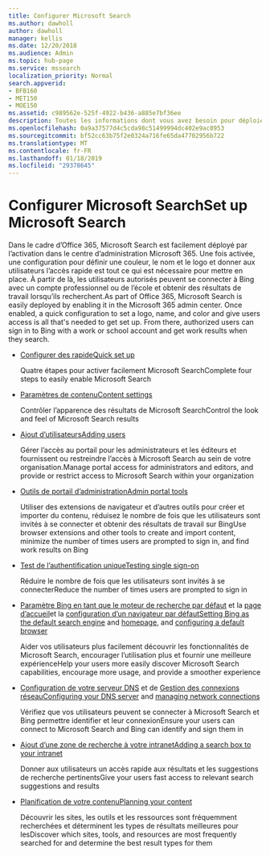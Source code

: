 ```yaml
---
title: Configurer Microsoft Search
ms.author: dawholl
author: dawholl
manager: kellis
ms.date: 12/20/2018
ms.audience: Admin
ms.topic: hub-page
ms.service: mssearch
localization_priority: Normal
search.appverid:
- BFB160
- MET150
- MOE150
ms.assetid: c989562e-525f-4922-b436-a885e7bf36ee
description: Toutes les informations dont vous avez besoin pour déploiement Microsoft Search dans votre organisation
ms.openlocfilehash: 0a9a37577d4c5cda98c51499994dc402e9ac8953
ms.sourcegitcommit: bf52cc63b75f2e0324a716fe65da47702956b722
ms.translationtype: MT
ms.contentlocale: fr-FR
ms.lasthandoff: 01/18/2019
ms.locfileid: "29378645"
---
```

# <a name="set-up-microsoft-search"></a><span data-ttu-id="47832-103">Configurer Microsoft Search</span><span class="sxs-lookup"><span data-stu-id="47832-103">Set up Microsoft Search</span></span>

<span data-ttu-id="47832-p101">Dans le cadre d’Office 365, Microsoft Search est facilement déployé par l’activation dans le centre d’administration Microsoft 365. Une fois activée, une configuration pour définir une couleur, le nom et le logo et donner aux utilisateurs l’accès rapide est tout ce qui est nécessaire pour mettre en place. À partir de là, les utilisateurs autorisés peuvent se connecter à Bing avec un compte professionnel ou de l’école et obtenir des résultats de travail lorsqu’ils recherchent.</span><span class="sxs-lookup"><span data-stu-id="47832-p101">As part of Office 365, Microsoft Search is easily deployed by enabling it in the Microsoft 365 admin center. Once enabled, a quick configuration to set a logo, name, and color and give users access is all that's needed to get set up. From there, authorized users can sign in to Bing with a work or school account and get work results when they search.</span></span>

- [<span data-ttu-id="47832-107">Configurer des rapide</span><span class="sxs-lookup"><span data-stu-id="47832-107">Quick set up</span></span>](quick-set-up.md)
    
    <span data-ttu-id="47832-108">Quatre étapes pour activer facilement Microsoft Search</span><span class="sxs-lookup"><span data-stu-id="47832-108">Complete four steps to easily enable Microsoft Search</span></span>

- [<span data-ttu-id="47832-109">Paramètres de contenu</span><span class="sxs-lookup"><span data-stu-id="47832-109">Content settings</span></span>](content-settings.md)
    
    <span data-ttu-id="47832-110">Contrôler l’apparence des résultats de Microsoft Search</span><span class="sxs-lookup"><span data-stu-id="47832-110">Control the look and feel of Microsoft Search results</span></span>
    
- [<span data-ttu-id="47832-111">Ajout d’utilisateurs</span><span class="sxs-lookup"><span data-stu-id="47832-111">Adding users</span></span>](add-users.md)
    
    <span data-ttu-id="47832-112">Gérer l’accès au portail pour les administrateurs et les éditeurs et fournissent ou restreindre l’accès à Microsoft Search au sein de votre organisation.</span><span class="sxs-lookup"><span data-stu-id="47832-112">Manage portal access for administrators and editors, and provide or restrict access to Microsoft Search within your organization</span></span>
    
- [<span data-ttu-id="47832-113">Outils de portail d’administration</span><span class="sxs-lookup"><span data-stu-id="47832-113">Admin portal tools</span></span>](admin-portal-tools.md)
    
    <span data-ttu-id="47832-114">Utiliser des extensions de navigateur et d’autres outils pour créer et importer du contenu, réduisez le nombre de fois que les utilisateurs sont invités à se connecter et obtenir des résultats de travail sur Bing</span><span class="sxs-lookup"><span data-stu-id="47832-114">Use browser extensions and other tools to create and import content, minimize the number of times users are prompted to sign in, and find work results on Bing</span></span>
    
- [<span data-ttu-id="47832-115">Test de l’authentification unique</span><span class="sxs-lookup"><span data-stu-id="47832-115">Testing single sign-on</span></span>](test-single-sign-on.md)
    
    <span data-ttu-id="47832-116">Réduire le nombre de fois que les utilisateurs sont invités à se connecter</span><span class="sxs-lookup"><span data-stu-id="47832-116">Reduce the number of times users are prompted to sign in</span></span>
    
- <span data-ttu-id="47832-117">[Paramètre Bing en tant que le moteur de recherche par défaut](set-default-search-engine.md) et la [page d’accueil](set-default-homepage.md)et la [configuration d’un navigateur par défaut](set-default-browser.md)</span><span class="sxs-lookup"><span data-stu-id="47832-117">[Setting Bing as the default search engine](set-default-search-engine.md) and [homepage](set-default-homepage.md), and [configuring a default browser](set-default-browser.md)</span></span>
    
    <span data-ttu-id="47832-118">Aider vos utilisateurs plus facilement découvrir les fonctionnalités de Microsoft Search, encourager l’utilisation plus et fournir une meilleure expérience</span><span class="sxs-lookup"><span data-stu-id="47832-118">Help your users more easily discover Microsoft Search capabilities, encourage more usage, and provide a smoother experience</span></span>
    
- <span data-ttu-id="47832-119">[Configuration de votre serveur DNS](advanced-dns-configuration.md) et de [Gestion des connexions réseau](manage-network-connections.md)</span><span class="sxs-lookup"><span data-stu-id="47832-119">[Configuring your DNS server](advanced-dns-configuration.md) and [managing network connections](manage-network-connections.md)</span></span>
    
    <span data-ttu-id="47832-120">Vérifiez que vos utilisateurs peuvent se connecter à Microsoft Search et Bing permettre identifier et leur connexion</span><span class="sxs-lookup"><span data-stu-id="47832-120">Ensure your users can connect to Microsoft Search and Bing can identify and sign them in</span></span>

- [<span data-ttu-id="47832-121">Ajout d’une zone de recherche à votre intranet</span><span class="sxs-lookup"><span data-stu-id="47832-121">Adding a search box to your intranet</span></span>](add-a-search-box-to-your-intranet-site.md)

    <span data-ttu-id="47832-122">Donner aux utilisateurs un accès rapide aux résultats et les suggestions de recherche pertinents</span><span class="sxs-lookup"><span data-stu-id="47832-122">Give your users fast access to relevant search suggestions and results</span></span>

- [<span data-ttu-id="47832-123">Planification de votre contenu</span><span class="sxs-lookup"><span data-stu-id="47832-123">Planning your content</span></span>](plan-your-content.md)
    
    <span data-ttu-id="47832-124">Découvrir les sites, les outils et les ressources sont fréquemment recherchées et déterminent les types de résultats meilleures pour les</span><span class="sxs-lookup"><span data-stu-id="47832-124">Discover which sites, tools, and resources are most frequently searched for and determine the best result types for them</span></span>

  

